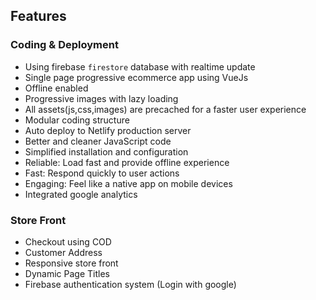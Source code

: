 ## Features

### Coding & Deployment

- Using firebase `firestore` database with realtime update
- Single page progressive ecommerce app using VueJs
- Offline enabled
- Progressive images with lazy loading
- All assets(js,css,images) are precached for a faster user experience
- Modular coding structure
- Auto deploy to Netlify production server
- Better and cleaner JavaScript code
- Simplified installation and configuration
- Reliable: Load fast and provide offline experience
- Fast: Respond quickly to user actions
- Engaging: Feel like a native app on mobile devices
- Integrated google analytics

### Store Front

- Checkout using COD
- Customer Address
- Responsive store front
- Dynamic Page Titles
- Firebase authentication system (Login with google)

